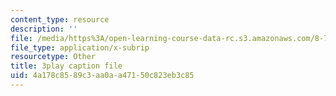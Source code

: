 ```yaml
---
content_type: resource
description: ''
file: /media/https%3A/open-learning-course-data-rc.s3.amazonaws.com/8-701-introduction-to-nuclear-and-particle-physics-fall-2020/4a178c8589c3aa0aa47150c823eb3c85_1LBAOxm8QOE.srt
file_type: application/x-subrip
resourcetype: Other
title: 3play caption file
uid: 4a178c85-89c3-aa0a-a471-50c823eb3c85
---
```

